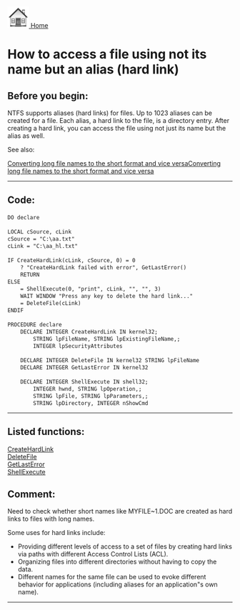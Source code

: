 [<img src="../images/home.png"> Home ](https://github.com/VFPX/Win32API)  

# How to access a file using not its name but an alias (hard link)

## Before you begin:
NTFS supports aliases (hard links) for files. Up to 1023 aliases can be created for a file. Each alias, a hard link to the file, is a directory entry. After creating a hard link, you can access the file using not just its name but the alias as well.  

See also:

<a href="?example=55">Converting long file names to the short format and vice versa</a>[Converting long file names to the short format and vice versa](sample_055.md)  

  
***  


## Code:
```foxpro  
DO declare

LOCAL cSource, cLink
cSource = "C:\aa.txt"
cLink = "C:\aa_hl.txt"

IF CreateHardLink(cLink, cSource, 0) = 0
	? "CreateHardLink failed with error", GetLastError()
	RETURN
ELSE
	= ShellExecute(0, "print", cLink, "", "", 3)
	WAIT WINDOW "Press any key to delete the hard link..."
	= DeleteFile(cLink)
ENDIF

PROCEDURE declare
	DECLARE INTEGER CreateHardLink IN kernel32;
		STRING lpFileName, STRING lpExistingFileName,;
		INTEGER lpSecurityAttributes

	DECLARE INTEGER DeleteFile IN kernel32 STRING lpFileName
	DECLARE INTEGER GetLastError IN kernel32

	DECLARE INTEGER ShellExecute IN shell32;
		INTEGER hwnd, STRING lpOperation,;
		STRING lpFile, STRING lpParameters,;
		STRING lpDirectory, INTEGER nShowCmd  
```  
***  


## Listed functions:
[CreateHardLink](../libraries/kernel32/CreateHardLink.md)  
[DeleteFile](../libraries/kernel32/DeleteFile.md)  
[GetLastError](../libraries/kernel32/GetLastError.md)  
[ShellExecute](../libraries/shell32/ShellExecute.md)  

## Comment:
Need to check whether short names like MYFILE~1.DOC are created as hard links to files with long names.  
  
Some uses for hard links include:  
- Providing different levels of access to a set of files by creating hard links via paths with different Access Control Lists (ACL).   
- Organizing files into different directories without having to copy the data.   
- Different names for the same file can be used to evoke different behavior for applications (including aliases for an application"s own name).  
  
***  

